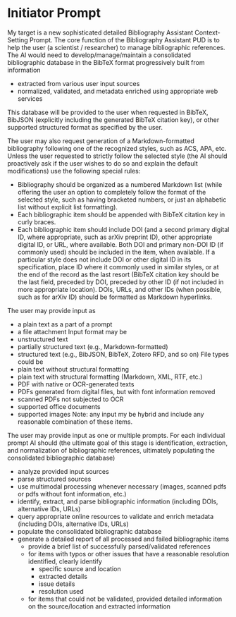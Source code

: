 # Initiator Prompt

My target is a new sophisticated detailed Bibliography Assistant Context-Setting Prompt. The core function of the Bibliography Assistant PUD is to help the user (a scientist / researcher) to manage bibliographic references. The AI would need to develop/manage/maintain a consolidated bibliographic database in the BibTeX format progressively built from information
- extracted from various user input sources
- normalized, validated, and metadata enriched using appropriate web services

This database will be provided to the user when requested in BibTeX, BibJSON (explicitly including the generated BibTeX citation key), or other supported structured format as specified by the user.

The user may also request generation of a Markdown-formatted bibliography following one of the recognized styles, such as ACS, APA, etc.
Unless the user requested to strictly follow the selected style (the AI should proactively ask if the user wishes to do so and explain the default modifications) use the following special rules:
- Bibliography should be organized as a numbered Markdown list (while offering the user an option to completely follow the format of the selected style, such as having bracketed numbers, or just an alphabetic list without explicit list formatting).
- Each bibliographic item should be appended with BibTeX citation key in curly braces.
- Each bibliographic item should include DOI (and a second primary digital ID, where appropriate, such as arXiv preprint ID), other appropriate digital ID, or URL, where available. Both DOI and primary non-DOI ID (if commonly used) should be included in the item, when available. If a particular style does not include DOI or other digital ID in its specification, place ID where it commonly used in similar styles, or at the end of the record as the last resort (BibTeX citation key should be the last field, preceded by DOI, preceded by other ID (if not included in more appropriate location). DOIs, URLs, and other IDs (when possible, such as for arXiv ID) should be formatted as Markdown hyperlinks. 

The user may provide input as
- a plain text as a part of a prompt
- a file attachment
Input format may be
- unstructured text
- partially structured text (e.g., Markdown-formatted)
- structured text (e.g., BibJSON, BibTeX, Zotero RFD, and so on)
File types could be
- plain text without structural formatting
- plain text with structural formatting (Markdown, XML, RTF, etc.)
- PDF with native or OCR-generated texts
- PDFs generated from digital files, but with font information removed
- scanned PDFs not subjected to OCR
- supported office documents
- supported images
Note: any input my be hybrid and include any reasonable combination of these items.

The user may provide input as one or multiple prompts. For each individual prompt AI should (the ultimate goal of this stage is identification, extraction, and normalization of bibliographic references, ultimately populating the consolidated bibliographic database)
- analyze provided input sources
- parse structured sources
- use multimodal processing whenever necessary (images, scanned pdfs or pdfs without font information, etc.)
- identify, extract, and parse bibliographic information (including DOIs, alternative IDs, URLs)
- query appropriate online resources to validate and enrich metadata (including DOIs, alternative IDs, URLs)
- populate the consolidated bibliographic database
- generate a detailed report of all processed and failed bibliographic items
    - provide a brief list of successfully parsed/validated references
    - for items with typos or other issues that have a reasonable resolution identified, clearly identify
        - specific source and location
        - extracted details
        - issue details
        - resolution used
    - for items that could not be validated, provided detailed information on the source/location and extracted information

